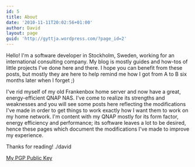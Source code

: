 ```yaml
---
id: 5
title: About
date: '2010-11-11T20:02:56+01:00'
author: David
layout: page
guid: 'http://gyttja.wordpress.com/?page_id=2'
---
```


Hello! I'm a software developer in Stockholm, Sweden, working for an international consulting company. My blog is mostly guides and how-tos of little projects I've done here and there. I hope you can benefit from these posts, but mostly they are here to help remind me how I got from A to B six months later when I forget ;)

I've rid myself of my old Frankenbox home server and now have a great, energy-efficient QNAP NAS. I've come to realize its strengths and weaknesses and you will see some posts here reflecting the modifications I've made in order to get things to work exactly how I want them to work on my home network. I'm content with my QNAP mostly for its form factor, energy efficiency and performance; its software leaves a lot to be desired, hence these pages which document the modifications I've made to improve my experience.

Thanks for reading!
./david

<a href="https://david.gyttja.com/pgp-public-key/" title="PGP Public Key">My PGP Public Key</a>